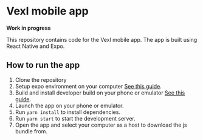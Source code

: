 # Vexl mobile app

**Work in progress**

This repository contains code for the Vexl mobile app. The app is built using React Native and Expo.

## How to run the app

1. Clone the repository
2. Setup expo environment on your computer [See this guide](https://docs.expo.dev/get-started/installation/).
3. Build and install developer build on your phone or emulator [See this guide](https://docs.expo.dev/development/create-development-builds).
4. Launch the app on your phone or emulator.
5. Run `yarn install` to install dependencies.
6. Run `yarn start` to start the development server.
7. Open the app and select your computer as a host to download the js bundle from.
